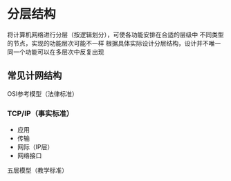 


# 分层结构
将计算机网络进行分层（按逻辑划分），可使各功能安排在合适的层级中
不同类型的节点，实现的功能层次可能不一样
根据具体实际设计分层结构，设计并不唯一
同一个功能可以在多层次中反复出现

## 常见计网结构
OSI参考模型（法律标准）
### TCP/IP（事实标准）
- 应用
- 传输
- 网际（IP层）
- 网络接口

五层模型（教学标准）
<!--stackedit_data:
eyJoaXN0b3J5IjpbLTM0NjMwMjc2MywxODU2ODMzMTAyXX0=
-->